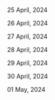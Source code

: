 25 April, 2024

26 April, 2024

27 April, 2024

28 April, 2024

29 April, 2024

30 April, 2024

01 May, 2024
